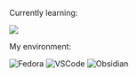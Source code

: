 Currently learning:

<img src="https://skillicons.dev/icons?i=c,linux" />

My environment:

![Fedora](https://img.shields.io/badge/fedora-000000?style=for-the-badge&logo=fedora&logoColor=white)
![VSCode](https://img.shields.io/badge/VSCode-000000?style=for-the-badge&logo=visual-studio-code&logoColor=white)
![Obsidian](https://img.shields.io/badge/obsidian-000000?style=for-the-badge&logo=obsidian&logoColor=white)
